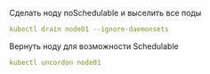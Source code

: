 Сделать ноду noSchedulable и выселить все поды
```yaml
kubectl drain node01 --ignore-daemonsets
```
Вернуть ноду для возможности Schedulable
```yaml
kubectl uncordon node01
```
